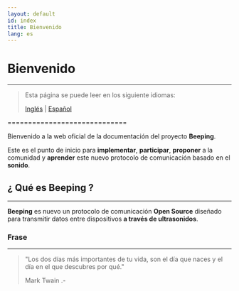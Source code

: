 ```yaml
---
layout: default
id: index
title: Bienvenido
lang: es
---
```


# Bienvenido

---

> Esta página se puede leer en los siguiente idiomas:
> 
> [Inglés](#) | [Español](/beeping/es/)

=============================

Bienvenido a la web oficial de la documentación del proyecto **Beeping**. 

Este es el punto de inicio para **implementar**, **participar**, **proponer** a la comunidad y **aprender** este nuevo protocolo de comunicación basado en el **sonido**.

## ¿ Qué es Beeping ?

---
  
**Beeping** es nuevo un protocolo de comunicación **Open Source** diseñado para transmitir datos entre dispositivos **a través de ultrasonidos**.

### Frase

---

> "Los dos días más importantes de tu vida, son el día que naces y el día en el que descubres por qué."
>
>  Mark Twain .-
